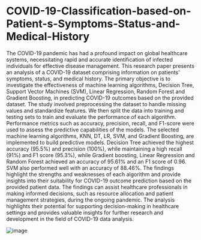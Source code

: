# COVID-19-Classification-based-on-Patient-s-Symptoms-Status-and-Medical-History

The COVID-19 pandemic has had a profound impact on global healthcare systems, necessitating rapid and accurate identification of infected individuals for effective disease management. This research paper presents an analysis of a COVID-19 dataset comprising information on patients' symptoms, status, and medical history. The primary objective is to investigate the effectiveness of machine learning algorithms, Decision Tree, Support Vector Machines (SVM), Linear Regression, Random Forest and Gradient Boosting, in predicting COVID-19 outcomes based on the provided dataset. The study involved preprocessing the dataset to handle missing values and standardize features. We then split the data into training and testing sets to train and evaluate the performance of each algorithm. Performance metrics such as accuracy, precision, recall, and F1-score were used to assess the predictive capabilities of the models. The selected machine learning algorithms, KNN, DT, LR, SVM, and Gradient Boosting, are implemented to build predictive models. 
Decision Tree achieved the highest accuracy (95.5%) and precision (100%), while maintaining a high recall (91%) and F1 score (95.3%), while Gradient boosting, Linear Regression and Random Forest achieved an accuracy of 95.61% and an F1 score of 0.96. SVM also performed well with an accuracy of 88.46%. The findings highlight the strengths and weaknesses of each algorithm and provide insights into their suitability for COVID-19 outcome prediction based on the provided patient data. The findings can assist healthcare professionals in making informed decisions, such as resource allocation and patient management strategies, during the ongoing pandemic. The analysis highlights their potential for supporting decision-making in healthcare settings and provides valuable insights for further research and development in the field of COVID-19 data analysis.



![image](https://github.com/leona-g/COVID-19-Classification-based-on-Patient-s-Symptoms-Status-and-Medical-History/assets/147089996/ee9602e2-2e8c-46a9-8c07-0d85fd9710d6)


